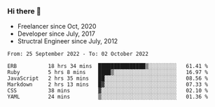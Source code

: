 ### Hi there 👋

- Freelancer since Oct, 2020
- Developer since July, 2017
- Structral Engineer since July, 2012

<!--START_SECTION:waka-->

```text
From: 25 September 2022 - To: 02 October 2022

ERB          18 hrs 34 mins  ███████████████▒░░░░░░░░░   61.41 %
Ruby         5 hrs 8 mins    ████▒░░░░░░░░░░░░░░░░░░░░   16.97 %
JavaScript   2 hrs 35 mins   ██░░░░░░░░░░░░░░░░░░░░░░░   08.56 %
Markdown     2 hrs 13 mins   █▓░░░░░░░░░░░░░░░░░░░░░░░   07.33 %
CSS          38 mins         ▓░░░░░░░░░░░░░░░░░░░░░░░░   02.10 %
YAML         24 mins         ▒░░░░░░░░░░░░░░░░░░░░░░░░   01.36 %
```

<!--END_SECTION:waka-->
